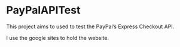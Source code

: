 # PayPalAPITest
This project aims to used to test the PayPal’s Express Checkout API. 

I use the google sites to hold the website.

